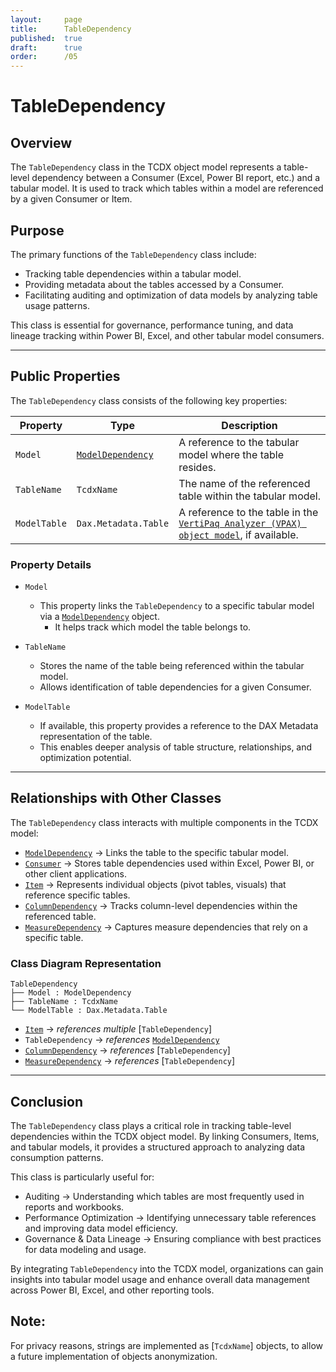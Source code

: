 ```yaml
---
layout:     page
title:      TableDependency
published:  true
draft:      true
order:      /05
---
```


# TableDependency

## Overview
The `TableDependency` class in the TCDX object model represents a table-level dependency between a Consumer (Excel, Power BI report, etc.) and a tabular model. It is used to track which tables within a model are referenced by a given Consumer or Item. 

## Purpose
The primary functions of the `TableDependency` class include:
- Tracking table dependencies within a tabular model.
- Providing metadata about the tables accessed by a Consumer.
- Facilitating auditing and optimization of data models by analyzing table usage patterns.

This class is essential for governance, performance tuning, and data lineage tracking within Power BI, Excel, and other tabular model consumers.

---

## Public Properties
The `TableDependency` class consists of the following key properties:

| **Property**    | **Type**                | **Description**  |
|----------------|------------------------|------------------|
| `Model`       | [`ModelDependency`](.\ModelDependency.md)       | A reference to the tabular model where the table resides. |
| `TableName`   | `TcdxName`              | The name of the referenced table within the tabular model. |
| `ModelTable`  | `Dax.Metadata.Table`    | A reference to the table in the [`VertiPaq Analyzer (VPAX) object model`](https://docs.sqlbi.com/vertipaq-analyzer/), if available. |

### Property Details
- `Model`  
  - This property links the `TableDependency` to a specific tabular model via a [`ModelDependency`](.\ModelDependency.md) object.
    - It helps track which model the table belongs to.

- `TableName`  
  - Stores the name of the table being referenced within the tabular model.
  - Allows identification of table dependencies for a given Consumer.

- `ModelTable`  
  - If available, this property provides a reference to the DAX Metadata representation of the table.
  - This enables deeper analysis of table structure, relationships, and optimization potential.

---

## Relationships with Other Classes
The `TableDependency` class interacts with multiple components in the TCDX model:

- [`ModelDependency`](.\ModelDependency.md) → Links the table to the specific tabular model.
- [`Consumer`](.\Consumer.md) → Stores table dependencies used within Excel, Power BI, or other client applications.
- [`Item`](.\Item.md) → Represents individual objects (pivot tables, visuals) that reference specific tables.
- [`ColumnDependency`](.\ColumnDependency.md) → Tracks column-level dependencies within the referenced table.
- [`MeasureDependency`](.\MeasureDependency.md) → Captures measure dependencies that rely on a specific table.

### Class Diagram Representation
```
TableDependency
├── Model : ModelDependency
├── TableName : TcdxName
└── ModelTable : Dax.Metadata.Table
```
- [`Item`](.\Item.md) → *references multiple* [`TableDependency`]
- `TableDependency` → *references* [`ModelDependency`](.\ModelDependency.md)
- [`ColumnDependency`](.\ColumnDependency.md) → *references* [`TableDependency`]
- [`MeasureDependency`](.\MeasureDependency.md) → *references* [`TableDependency`]

---

## Conclusion
The `TableDependency` class plays a critical role in tracking table-level dependencies within the TCDX object model. By linking Consumers, Items, and tabular models, it provides a structured approach to analyzing data consumption patterns.

This class is particularly useful for:
- Auditing → Understanding which tables are most frequently used in reports and workbooks.
- Performance Optimization → Identifying unnecessary table references and improving data model efficiency.
- Governance & Data Lineage → Ensuring compliance with best practices for data modeling and usage.

By integrating `TableDependency` into the TCDX model, organizations can gain insights into tabular model usage and enhance overall data management across Power BI, Excel, and other reporting tools.

## Note: 
For privacy reasons, strings are implemented as [`TcdxName`] objects, to allow a future implementation of objects anonymization.
